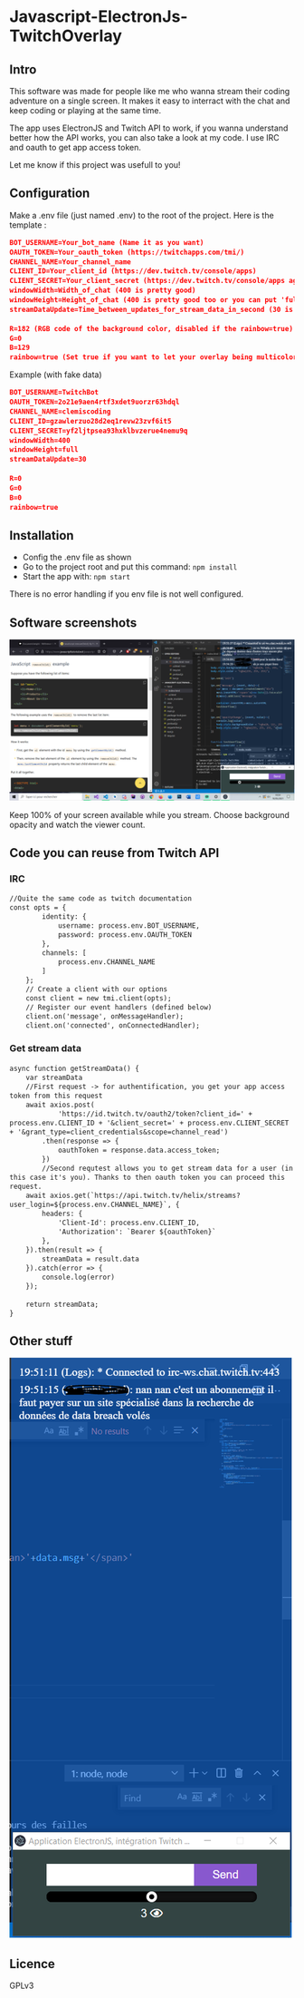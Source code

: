 # Javascript-ElectronJs-TwitchOverlay

## Intro
This software was made for people like me who wanna stream their coding adventure on a single screen. It makes it easy to interract with the chat and keep coding or playing at the same time. 

The app uses ElectronJS and Twitch API to work, if you wanna understand better how the API works, you can also take a look at my code. I use IRC and oauth to get app access token.

Let me know if this project was usefull to you!
 
## Configuration

Make a .env file (just named .env) to the root of the project. Here is the template :

```json
BOT_USERNAME=Your_bot_name (Name it as you want)
OAUTH_TOKEN=Your_oauth_token (https://twitchapps.com/tmi/)
CHANNEL_NAME=Your_channel_name  
CLIENT_ID=Your_client_id (https://dev.twitch.tv/console/apps)  
CLIENT_SECRET=Your_client_secret (https://dev.twitch.tv/console/apps again)  
windowWidth=Width_of_chat (400 is pretty good)
windowHeight=Height_of_chat (400 is pretty good too or you can put 'full' value if you wanna let the overlay take full of the screen height)
streamDataUpdate=Time_between_updates_for_stream_data_in_second (30 is a good value)

R=182 (RGB code of the background color, disabled if the rainbow=true)
G=0
B=129
rainbow=true (Set true if you want to let your overlay being multicolored, false in the other case)

```
Example (with fake data)
```json
BOT_USERNAME=TwitchBot
OAUTH_TOKEN=2o21e9aen4rtf3xdet9uorzr63hdql
CHANNEL_NAME=clemiscoding
CLIENT_ID=gzawlerzuo28d2eq1revw23zvf6it5
CLIENT_SECRET=yf2ljtpsea93hxklbvzerue4nemu9q
windowWidth=400
windowHeight=full
streamDataUpdate=30

R=0
G=0
B=0
rainbow=true
```

## Installation

- Config the .env file as shown
- Go to the project root and put this command: `npm install`
- Start the app with: `npm start`

There is no error handling if you env file is not well configured.

## Software screenshots

![--](assets/2.PNG)

Keep 100% of your screen available while you stream. Choose background opacity and watch the viewer count.

## Code you can reuse from Twitch API

### IRC

```
//Quite the same code as twitch documentation
const opts = {
        identity: {
            username: process.env.BOT_USERNAME,
            password: process.env.OAUTH_TOKEN
        },
        channels: [
            process.env.CHANNEL_NAME
        ]
    };
    // Create a client with our options
    const client = new tmi.client(opts);
    // Register our event handlers (defined below)
    client.on('message', onMessageHandler);
    client.on('connected', onConnectedHandler);
```

### Get stream data
```
async function getStreamData() {
    var streamData
    //First request -> for authentification, you get your app access token from this request
    await axios.post(
            'https://id.twitch.tv/oauth2/token?client_id=' + process.env.CLIENT_ID + '&client_secret=' + process.env.CLIENT_SECRET + '&grant_type=client_credentials&scope=channel_read')
        .then(response => {
            oauthToken = response.data.access_token;
        })
        //Second requtest allows you to get stream data for a user (in this case it's you). Thanks to then oauth token you can proceed this request.
    await axios.get(`https://api.twitch.tv/helix/streams?user_login=${process.env.CHANNEL_NAME}`, {
        headers: {
            'Client-Id': process.env.CLIENT_ID,
            'Authorization': `Bearer ${oauthToken}`
        },
    }).then(result => {
        streamData = result.data
    }).catch(error => {
        console.log(error)
    });

    return streamData;
}
```

## Other stuff

![--](assets/1.PNG)

## Licence

GPLv3
